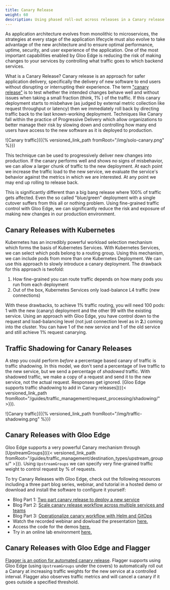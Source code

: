 ```yaml
---
title: Canary Release
weight: 60
description: Using phased roll-out across releases in a Canary release style workflow
---
```


As application architecture evolves from monolithic to microservices, the strategies at every stage of the application lifecycle must also evolve to take advantage of the new architecture and to ensure optimal performance, uptime, security, and user experience of the application. One of the most important capabilities enabled by Gloo Edge is reducing the risk of making changes to your services by controlling what traffic goes to which backend services. 

What is a Canary Release?
Canary release is an approach for safer application delivery, specifically the delivery of new software to end users without disrupting or interrupting their experience. The term ["canary release"](https://blog.christianposta.com/deploy/blue-green-deployments-a-b-testing-and-canary-releases/) is to test whether the intended changes behave well and without issues when taking a small fraction (think, 1% ) of the traffic. If this canary deployment starts to misbehave (as judged by external metric collection like request throughput or latency) then we immediately roll back by directing traffic back to the last known-working deployment. Techniques like Canary fall within the practice of Progressive Delivery which allow organizations to better manage their risk by slowing down and controlling how many end users have access to the new software as it is deployed to production.

![Canary traffic]({{% versioned_link_path fromRoot="/img/solo-canary.png" %}})

This technique can be used to progressively deliver new changes into production. If the canary performs well and shows no signs of misbehavior, we can allow a larger chunk of traffic to the new deployment. At each point we increase the traffic load to the new service, we evaluate the service's behavior against the metrics in which we are interested. At any point we may end up rolling to release back. 

This is significantly different than a big bang release where 100% of traffic gets affected. Even the so called "blue/green" deployment with a single cutover suffers from this all or nothing problem. Using fine-grained traffic control with Gloo Edge, we can significantly reduce the risk and exposure of making new changes in our production environment. 

## Canary Releases with Kubernetes
Kubernetes has an incredibly powerful workload selection mechanism which forms the basis of Kubernetes Services. With Kubernetes Services, we can select which pods belong to a routing group. Using this mechanism, we can include pods from more than one Kubernetes Deployment. We can use this approach to slowly introduce a canary deployment. The drawback for this approach is twofold: 

1. How fine-grained you can route traffic depends on how many pods you run from each deployment
2. Out of the box, Kubernetes Services only load-balance L4 traffic (new connections)

With these drawbacks, to achieve 1% traffic routing, you will need 100 pods: 1 with the new (canary) deployment and the other 99 with the existing service. Using an approach with Gloo Edge, you have control down to the request and load-balancing level (not just connection level as in **2.**) coming into the cluster. You can have 1 of the new service and 1 of the old service and still achieve 1% request canarying. 

## Traffic Shadowing for Canary Releases

A step you could perform _before_ a percentage based canary of traffic is traffic shadowing. In this model, we don't send a percentage of live traffic to the new service, but we send a percentage of _shadowed_ traffic. With shadowed traffic, we make a copy of a request and send it to the new service, not the actual request. Responses get ignored. [Gloo Edge supports traffic shadowing to add in Canary releases]({{< versioned_link_path fromRoot="/guides/traffic_management/request_processing/shadowing/" >}}).

![Canary traffic]({{% versioned_link_path fromRoot="/img/traffic-shadowing.png" %}})

## Canary Releases with Gloo Edge

Gloo Edge supports a very powerful Canary mechanism through [UpstreamGroups]({{< versioned_link_path fromRoot="/guides/traffic_management/destination_types/upstream_groups/" >}}). Using `UpstreamGroups` we can specify very fine-grained traffic weight to control request by % of requests. 

To try Canary Releases with Gloo Edge, check out the following resources including a three part blog series, webinar, and tutorial in a hosted demo or download and install the software to configure it yourself:
 * Blog Part 1: [Two part canary release to deploy a new service](https://www.solo.io/blog/two-phased-canary-rollout-with-gloo/)
 * Blog Part 2: [Scale canary release workflow across multiple services and teams](https://www.solo.io/blog/two-phased-canary-rollout-with-gloo-part-2/)
 * Blog Part 3: [Operationalize canary workflow with Helm and GitOps](https://www.solo.io/blog/two-phased-canary-releases-with-gloo-part-3/)
 * Watch the recorded webinar and dowload the presentation [here.](https://www.solo.io/blog/webinar-recap-canary-releases-with-gloo/)
 * Access the code for the demos [here.](https://github.com/solo-io/gloo-ref-arch/tree/master/two-phased-canary)
 * Try in an online lab environment [here.](https://www.katacoda.com/solo-io/courses/gloo-routing/canary-routing)
 

## Canary Releases with Gloo Edge and Flagger

[Flagger is an option for automated canary release](https://docs.flagger.app/usage/gloo-progressive-delivery). Flagger supports using Gloo Edge (using `UpstreamGroups` under the covers) to automatically roll out a Canary at increasing traffic weights for the new service at a controlled interval. Flagger also observes traffic metrics and will cancel a canary if it goes outside a specified threshold. 
